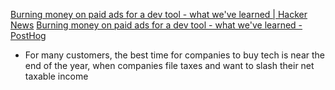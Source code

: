 
[Burning money on paid ads for a dev tool - what we've learned | Hacker News](https://news.ycombinator.com/item?id=37700847)
[Burning money on paid ads for a dev tool - what we've learned - PostHog](https://posthog.com/founders/dev-marketing-paid-ads)
- For many customers, the best time for companies to buy tech is near the end of the year, when companies file taxes and want to slash their net taxable income
